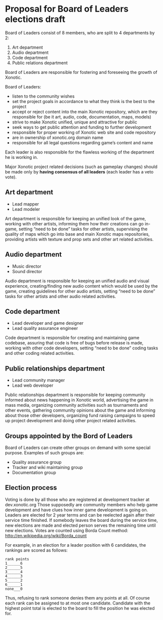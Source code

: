 Proposal for Board of Leaders elections draft
=============================================

Board of Leaders consist of 8 members, who are split to 4 departments by 2:

1.  Art department
1.  Audio department
1.  Code department
1.  Public relations department

Board of Leaders are responsible for fostering and foreseeing the growth of Xonotic.

Board of Leaders:
-   listen to the community wishes
-   set the project goals in accordance to what they think is the best to the project
-   accept or reject content into the main Xonotic repository, which are they responsible for (be it art, audio, code, documentation, maps, models)
-   strive to make Xonotic unified, unique and attractive for public
-   seek ways to get public attention and funding to further development
-   responsible for proper working of Xonotic web site and code repository
-   are in ownership of xonotic.org domain name
-   responsible for all legal questions regarding game’s content and name

Each leader is also responsible for the flawless working of the department he is working in.

Major Xonotic project related decisions (such as gameplay changes) should be made only by **having consensus of all leaders** (each leader has a veto vote).

Art department
--------------

-   Lead mapper
-   Lead modeler

Art department is responsible for keeping an unified look of the game, working with other artists, informing them how their creations can go in-game, setting “need to be done” tasks for other artists, supervising the quality of maps which go into base and main Xonotic maps repositories, providing artists with texture and prop sets and other art related activities.

Audio department
----------------

-   Music director
-   Sound director

Audio department is responsible for keeping an unified audio and visual experience, creating/finding new audio content which would be used by the game, creating guidelines for other audio artists, setting “need to be done” tasks for other artists and other audio related activities.

Code department
---------------

-   Lead developer and game designer
-   Lead quality assurance engineer

Code department is responsible for creating and maintaining game codebase, assuring that code is free of bugs before release is made, working with other code developers, setting “need to be done” coding tasks and other coding related activities.

Public relationships department
-------------------------------

-   Lead community manager
-   Lead web developer

Public relationships department is responsible for keeping community informed about news happening in Xonotic world, advertising the game in mass media, organizing community activities such as tournaments and other events, gathering community opinions about the game and informing about those other developers, organizing fund raising campaigns to speed up project development and doing other project related activities.

Groups appointed by the Bord of Leaders
---------------------------------------

Board of Leaders can create other groups on demand with some special purpose. Examples of such groups are:

-   Quality assurance group
-   Tracker and wiki maintaining group
-   Documentation group

Election process
----------------

Voting is done by all those who are registered at development tracker at dev.xonotic.org Those supposedly are community members who help game development and have clues how inner game development is going on. Leaders are elected for 2 year terms and can be reelected again after their service time finished. If somebody leaves the board during the service time, new elections are made and elected person serves the remaining time until new elections.
Votes are counted using Borda Count method: http://en.wikipedia.org/wiki/Borda_count

For example, in an election for a leader position with 6 candidates, the rankings are scored as follows:

    rank points
    1______6
    2______5
    3______4
    4______3
    5______2
    6______1
    none___0

Thus, refusing to rank someone denies them any points at all. Of course each rank can be assigned to at most one candidate.
Candidate with the highest point total is elected to the board to fill the position he was elected for.

